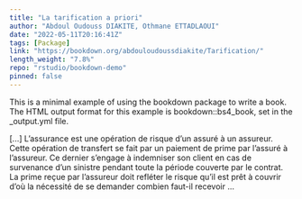 ```yaml
---
title: "La tarification a priori"
author: "Abdoul Oudouss DIAKITE, Othmane ETTADLAOUI"
date: "2022-05-11T20:16:41Z"
tags: [Package]
link: "https://bookdown.org/abdouloudoussdiakite/Tarification/"
length_weight: "7.8%"
repo: "rstudio/bookdown-demo"
pinned: false
---
```


<p>This is a minimal example of using the bookdown package to write a book.
The HTML output format for this example is bookdown::bs4_book,
set in the _output.yml file.</p> [...] L’assurance est une opération de risque d’un assuré à un assureur. Cette opération de transfert se fait par un paiement de prime par l’assuré à l’assureur. Ce dernier s’engage à indemniser son client en cas de survenance d’un sinistre pendant toute la période couverte par le contrat.
La prime reçue par l’assureur doit refléter le risque qu’il est prêt à couvrir d’où la nécessité de se demander combien faut-il recevoir ...
